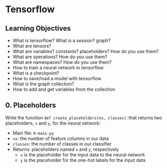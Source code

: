 # Tensorflow

## Learning Objectives

- What is tensorflow?
  What is a session? graph?
- What are tensors?
- What are variables? constants? placeholders? How do you use them?
- What are operations? How do you use them?
- What are namespaces? How do you use them?
- How to train a neural network in tensorflow
- What is a checkpoint?
- How to save/load a model with tensorflow
- What is the graph collection?
- How to add and get variables from the collection

## 0. Placeholders

Write the function `def create_placeholders(nx, classes)`: that returns two placeholders, `x` and `y`, for the neural network:

- Main file: `0-main.py`
- `nx`: the number of feature columns in our data
- `classes`: the number of classes in our classifier
- Returns: placeholders named `x` and `y`, respectively
  - `x` is the placeholder for the input data to the neural network
  - `y` is the placeholder for the one-hot labels for the input data
